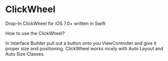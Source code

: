 # ClickWheel
Drop-In ClickWheel for iOS 7.0+ written in Swift

How to use the ClickWheel?

In Interface Builder pull out a button onto you ViewController and give it proper size and positioning. ClickWheel works nicely with Auto Layout and Auto Size Classes.
